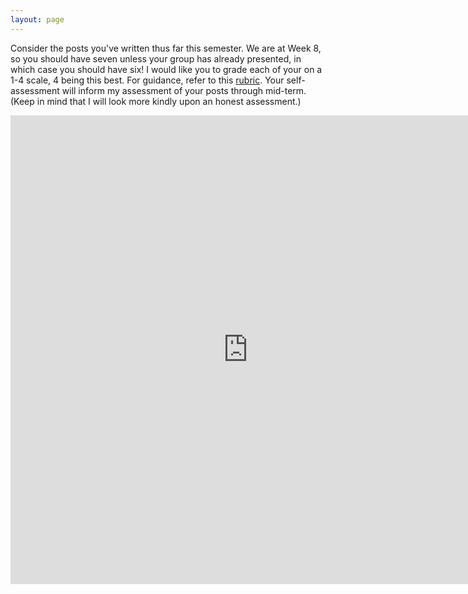 ```yaml
---
layout: page
---
```



Consider the posts you've written thus far this semester. We are at Week 8, so you should have seven unless your group has already presented, in which case you should have six! I would like you to grade each of your on a 1-4 scale, 4 being this best. For guidance, refer to this [rubric](/rubric). Your self-assessment will inform my assessment of your posts through mid-term. (Keep in mind that I will look more kindly upon an honest assessment.)

<iframe src="https://docs.google.com/forms/d/12Hj0dATRrgO_weLPkD60fRSfrjgEq_kr2llz4sTICwc/viewform?embedded=true" width="760" height="750" frameborder="0" marginheight="0" marginwidth="0">Loading...</iframe>
